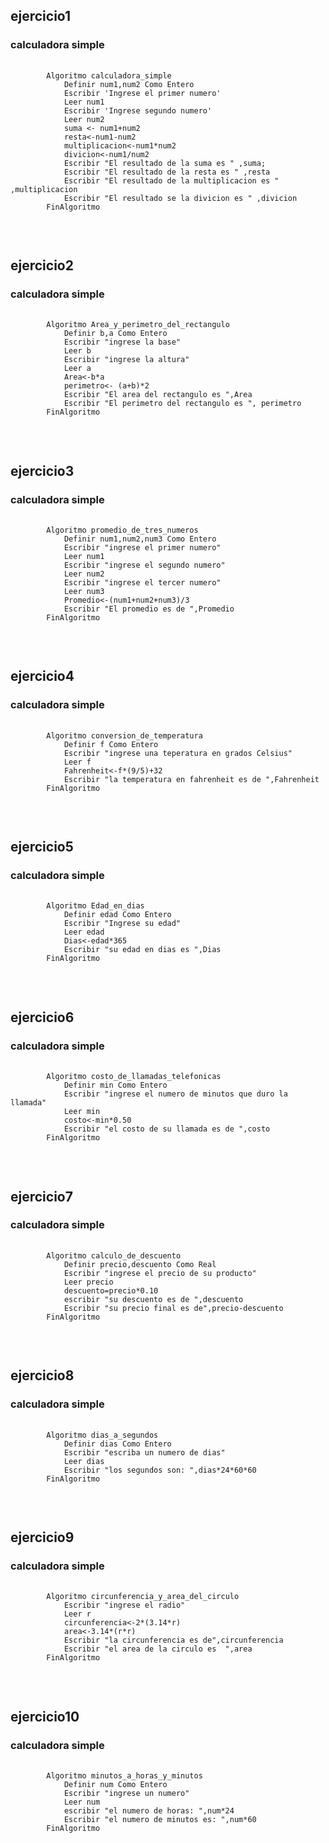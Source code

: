 

<h2> ejercicio1</h2>
<h3>calculadora simple</h3>
<pre>
    <code>
        Algoritmo calculadora_simple
            Definir num1,num2 Como Entero
            Escribir 'Ingrese el primer numero'
            Leer num1
            Escribir 'Ingrese segundo numero'
            Leer num2
            suma <- num1+num2
            resta<-num1-num2
            multiplicacion<-num1*num2
            divicion<-num1/num2
            Escribir "El resultado de la suma es " ,suma;
            Escribir "El resultado de la resta es " ,resta 
            Escribir "El resultado de la multiplicacion es " ,multiplicacion
            Escribir "El resultado se la divicion es " ,divicion
        FinAlgoritmo
    </code>
</pre>
<br>
<h2> ejercicio2</h2>
<h3>calculadora simple</h3>
<pre>
    <code>
        Algoritmo Area_y_perimetro_del_rectangulo
            Definir b,a Como Entero
            Escribir "ingrese la base"
            Leer b
            Escribir "ingrese la altura"
            Leer a
            Area<-b*a
            perimetro<- (a+b)*2
            Escribir "El area del rectangulo es ",Area
            Escribir "El perimetro del rectangulo es ", perimetro
        FinAlgoritmo    
    </code>
</pre>
<br>
<h2> ejercicio3</h2>
<h3>calculadora simple</h3>
<pre>
    <code>
        Algoritmo promedio_de_tres_numeros
            Definir num1,num2,num3 Como Entero
            Escribir "ingrese el primer numero"
            Leer num1
            Escribir "ingrese el segundo numero"
            Leer num2
            Escribir "ingrese el tercer numero"
            Leer num3
            Promedio<-(num1+num2+num3)/3
            Escribir "El promedio es de ",Promedio
        FinAlgoritmo
    </code>
</pre>
<br>
<h2> ejercicio4</h2>
<h3>calculadora simple</h3>
<pre>
    <code>
        Algoritmo conversion_de_temperatura
            Definir f Como Entero
            Escribir "ingrese una teperatura en grados Celsius"
            Leer f
            Fahrenheit<-f*(9/5)+32
            Escribir "la temperatura en fahrenheit es de ",Fahrenheit
        FinAlgoritmo
    </code>
</pre>
<br>
<h2> ejercicio5</h2>
<h3>calculadora simple</h3>
<pre>
    <code>
        Algoritmo Edad_en_dias
            Definir edad Como Entero
            Escribir "Ingrese su edad"
            Leer edad
            Dias<-edad*365
            Escribir "su edad en dias es ",Dias
        FinAlgoritmo
    </code>
</pre>
<br>
<h2> ejercicio6</h2>
<h3>calculadora simple</h3>
<pre>
    <code>
        Algoritmo costo_de_llamadas_telefonicas
            Definir min Como Entero
            Escribir "ingrese el numero de minutos que duro la llamada"
            Leer min
            costo<-min*0.50
            Escribir "el costo de su llamada es de ",costo
        FinAlgoritmo
    </code>
</pre>
<br>
<h2> ejercicio7</h2>
<h3>calculadora simple</h3>
<pre>
    <code>
        Algoritmo calculo_de_descuento
            Definir precio,descuento Como Real
            Escribir "ingrese el precio de su producto"
            Leer precio
            descuento=precio*0.10
            escribir "su descuento es de ",descuento
            Escribir "su precio final es de",precio-descuento
        FinAlgoritmo
    </code>
</pre>
<br>
<h2> ejercicio8</h2>
<h3>calculadora simple</h3>
<pre>
    <code>
        Algoritmo dias_a_segundos
            Definir dias Como Entero
            Escribir "escriba un numero de dias"
            Leer dias
            Escribir "los segundos son: ",dias*24*60*60
        FinAlgoritmo
    </code>
</pre>
<br>
<h2> ejercicio9</h2>
<h3>calculadora simple</h3>
<pre>
    <code>
        Algoritmo circunferencia_y_area_del_circulo
            Escribir "ingrese el radio"
            Leer r
            circunferencia<-2*(3.14*r)
            area<-3.14*(r*r)
            Escribir "la circunferencia es de",circunferencia
            Escribir "el area de la circulo es  ",area
        FinAlgoritmo
    </code>
</pre>
<br>
<h2> ejercicio10</h2>
<h3>calculadora simple</h3>
<pre>
    <code>
        Algoritmo minutos_a_horas_y_minutos
            Definir num Como Entero
            Escribir "ingrese un numero"
            Leer num
            escribir "el numero de horas: ",num*24
            Escribir "el numero de minutos es: ",num*60
        FinAlgoritmo
    </code>
</pre>
